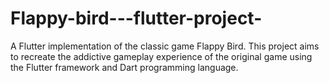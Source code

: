 # Flappy-bird---flutter-project-
A Flutter implementation of the classic game Flappy Bird. This project aims to recreate the addictive gameplay experience of the original game using the Flutter framework and Dart programming language.
